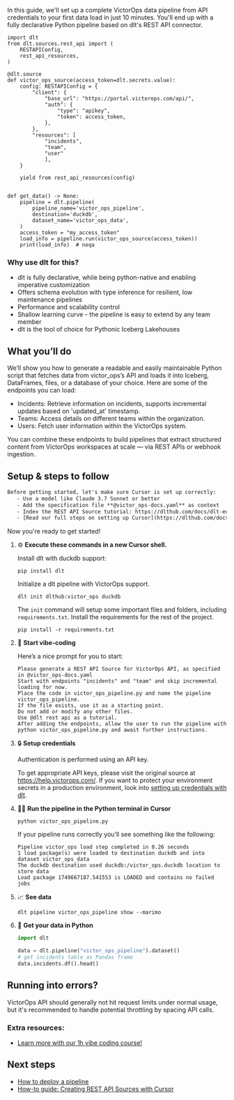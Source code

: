 In this guide, we'll set up a complete VictorOps data pipeline from API credentials to your first data load in just 10 minutes. You'll end up with a fully declarative Python pipeline based on dlt's REST API connector.

```python-outcome
import dlt
from dlt.sources.rest_api import (
    RESTAPIConfig,
    rest_api_resources,
)

@dlt.source
def victor_ops_source(access_token=dlt.secrets.value):
    config: RESTAPIConfig = {
        "client": {
            "base_url": "https://portal.victorops.com/api/",
            "auth": {
                "type": "apikey",
                "token": access_token,
            },
        },
        "resources": [
            "incidents",
            "team",
            "user"
            ],
    }

    yield from rest_api_resources(config)


def get_data() -> None:
    pipeline = dlt.pipeline(
        pipeline_name='victor_ops_pipeline',
        destination='duckdb',
        dataset_name='victor_ops_data', 
    )
    access_token = "my_access_token"
    load_info = pipeline.run(victor_ops_source(access_token))
    print(load_info)  # noqa
```

### Why use dlt for this?

- dlt is fully declarative, while being python-native and enabling imperative customization
- Offers schema evolution with type inference for resilient, low maintenance pipelines
- Performance and scalability control
- Shallow learning curve - the pipeline is easy to extend by any team member
- dlt is the tool of choice for Pythonic Iceberg Lakehouses

## What you’ll do

We’ll show you how to generate a readable and easily maintainable Python script that fetches data from victor_ops’s API and loads it into Iceberg, DataFrames, files, or a database of your choice. Here are some of the endpoints you can load:

- Incidents: Retrieve information on incidents, supports incremental updates based on 'updated_at' timestamp.
- Teams: Access details on different teams within the organization.
- Users: Fetch user information within the VictorOps system.

You can combine these endpoints to build pipelines that extract structured content from VictorOps workspaces at scale — via REST APIs or webhook ingestion.

## Setup & steps to follow

```default
Before getting started, let's make sure Cursor is set up correctly:
   - Use a model like Claude 3.7 Sonnet or better
   - Add the specification file **@victor_ops-docs.yaml** as context
   - Index the REST API Source tutorial: https://dlthub.com/docs/dlt-ecosystem/verified-sources/rest_api/ and add it to context as **@dlt rest api**
   - [Read our full steps on setting up Cursor](https://dlthub.com/docs/dlt-ecosystem/llm-tooling/cursor-restapi#23-configuring-cursor-with-documentation)
```

Now you're ready to get started! 

1. ⚙️ **Execute these commands in a new Cursor shell.**
    
    Install dlt with duckdb support:
    ```shell
    pip install dlt
    ```

    Initialize a dlt pipeline with VictorOps support.
    ```shell
    dlt init dlthub:victor_ops duckdb
    ```

    The `init` command will setup some important files and folders, including `requirements.txt`. Install the requirements for the rest of the project.
    ```shell
    pip install -r requirements.txt
    ```
    
2. 🤠 **Start vibe-coding**
    
    Here’s a nice prompt for you to start: 
    
    ```prompt
    Please generate a REST API Source for VictorOps API, as specified in @victor_ops-docs.yaml 
    Start with endpoints "incidents" and "team" and skip incremental loading for now. 
    Place the code in victor_ops_pipeline.py and name the pipeline victor_ops_pipeline. 
    If the file exists, use it as a starting point. 
    Do not add or modify any other files. 
    Use @dlt rest api as a tutorial. 
    After adding the endpoints, allow the user to run the pipeline with python victor_ops_pipeline.py and await further instructions.
    ```

    
3. 🔒 **Setup credentials** 
    
    Authentication is performed using an API key.
    
    To get appropriate API keys, please visit the original source at https://help.victorops.com/.
    If you want to protect your environment secrets in a production environment, look into [setting up credentials with dlt](https://dlthub.com/docs/walkthroughs/add_credentials).
    
4. 🏃‍♀️ **Run the pipeline in the Python terminal in Cursor**
    
    ```shell
    python victor_ops_pipeline.py
    ```
    
    If your pipeline runs correctly you’ll see something like the following:
    
    ```shell
    Pipeline victor_ops load step completed in 0.26 seconds
    1 load package(s) were loaded to destination duckdb and into dataset victor_ops_data
    The duckdb destination used duckdb:/victor_ops.duckdb location to store data
    Load package 1749667187.541553 is LOADED and contains no failed jobs
    ```
    
5. 📈 **See data**
    
    ```shell
    dlt pipeline victor_ops_pipeline show --marimo
    ```
    
6. 🐍 **Get your data in Python**
    
    ```python
    import dlt

   data = dlt.pipeline("victor_ops_pipeline").dataset()
   # get incidents table as Pandas frame
   data.incidents.df().head()
    ```

## Running into errors?

VictorOps API should generally not hit request limits under normal usage, but it's recommended to handle potential throttling by spacing API calls.

### Extra resources:

- [Learn more with our 1h vibe coding course!](https://www.youtube.com/watch?v=GGid70rnJuM)

## Next steps

- [How to deploy a pipeline](https://dlthub.com/docs/walkthroughs/deploy-a-pipeline)
- [How-to guide: Creating REST API Sources with Cursor](https://dlthub.com/docs/dlt-ecosystem/llm-tooling/cursor-restapi)